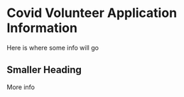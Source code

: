 # Covid Volunteer Application Information

Here is where some info will go

## Smaller Heading

More info

